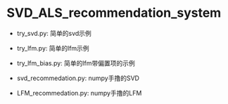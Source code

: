 # SVD_ALS_recommendation_system
* try_svd.py:  简单的svd示例

* try_lfm.py:  简单的lfm示例

* try_lfm_bias.py:  简单的lfm带偏置项的示例

* svd_recommedation.py: numpy手撸的SVD

* LFM_recommedation.py: numpy手撸的LFM

